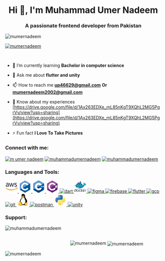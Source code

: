 <h1 align="center">Hi 👋, I'm Muhammad Umer Nadeem</h1>
<h3 align="center">A passionate frontend developer from Pakistan</h3>

<p align="left"> <img src="https://komarev.com/ghpvc/?username=mumernadeem&label=Profile%20views&color=0e75b6&style=flat" alt="mumernadeem" /> </p>

<p align="left"> <a href="https://github.com/ryo-ma/github-profile-trophy"><img src="https://github-profile-trophy.vercel.app/?username=mumernadeem" alt="mumernadeem" /></a> </p>

<p align="left"> <a href="https://twitter.com/" target="blank"><img src="https://img.shields.io/twitter/follow/?logo=twitter&style=for-the-badge" alt="" /></a> </p>

- 🌱 I’m currently learning **Bachelor in computer science**

- 💬 Ask me about **flutter and unity**

- 📫 How to reach me **up46629@gmail.com** **Or** **mumernadeem2002@gmail.com**

- 📄 Know about my experiences [https://drive.google.com/file/d/1Ax263EDXe_mL85nKgT9XQhL2MG5PgrVv/view?usp=sharing](https://drive.google.com/file/d/1Ax263EDXe_mL85nKgT9XQhL2MG5PgrVv/view?usp=sharing)

- ⚡ Fun fact **I Love To Take Pictures**

<h3 align="left">Connect with me:</h3>
<p align="left">
<a href="https://linkedin.com/in/m umer nadeem" target="blank"><img align="center" src="https://raw.githubusercontent.com/rahuldkjain/github-profile-readme-generator/master/src/images/icons/Social/linked-in-alt.svg" alt="m umer nadeem" height="30" width="40" /></a>
<a href="https://instagram.com/muhammadumernadeem" target="blank"><img align="center" src="https://raw.githubusercontent.com/rahuldkjain/github-profile-readme-generator/master/src/images/icons/Social/instagram.svg" alt="muhammadumernadeem" height="30" width="40" /></a>
<a href="https://discord.gg/muhammadumernadeem" target="blank"><img align="center" src="https://raw.githubusercontent.com/rahuldkjain/github-profile-readme-generator/master/src/images/icons/Social/discord.svg" alt="muhammadumernadeem" height="30" width="40" /></a>
</p>

<h3 align="left">Languages and Tools:</h3>
<p align="left"> <a href="https://aws.amazon.com" target="_blank" rel="noreferrer"> <img src="https://raw.githubusercontent.com/devicons/devicon/master/icons/amazonwebservices/amazonwebservices-original-wordmark.svg" alt="aws" width="40" height="40"/> </a> <a href="https://www.cprogramming.com/" target="_blank" rel="noreferrer"> <img src="https://raw.githubusercontent.com/devicons/devicon/master/icons/c/c-original.svg" alt="c" width="40" height="40"/> </a> <a href="https://www.w3schools.com/cpp/" target="_blank" rel="noreferrer"> <img src="https://raw.githubusercontent.com/devicons/devicon/master/icons/cplusplus/cplusplus-original.svg" alt="cplusplus" width="40" height="40"/> </a> <a href="https://www.w3schools.com/cs/" target="_blank" rel="noreferrer"> <img src="https://raw.githubusercontent.com/devicons/devicon/master/icons/csharp/csharp-original.svg" alt="csharp" width="40" height="40"/> </a> <a href="https://dart.dev" target="_blank" rel="noreferrer"> <img src="https://www.vectorlogo.zone/logos/dartlang/dartlang-icon.svg" alt="dart" width="40" height="40"/> </a> <a href="https://www.docker.com/" target="_blank" rel="noreferrer"> <img src="https://raw.githubusercontent.com/devicons/devicon/master/icons/docker/docker-original-wordmark.svg" alt="docker" width="40" height="40"/> </a> <a href="https://www.figma.com/" target="_blank" rel="noreferrer"> <img src="https://www.vectorlogo.zone/logos/figma/figma-icon.svg" alt="figma" width="40" height="40"/> </a> <a href="https://firebase.google.com/" target="_blank" rel="noreferrer"> <img src="https://www.vectorlogo.zone/logos/firebase/firebase-icon.svg" alt="firebase" width="40" height="40"/> </a> <a href="https://flutter.dev" target="_blank" rel="noreferrer"> <img src="https://www.vectorlogo.zone/logos/flutterio/flutterio-icon.svg" alt="flutter" width="40" height="40"/> </a> <a href="https://cloud.google.com" target="_blank" rel="noreferrer"> <img src="https://www.vectorlogo.zone/logos/google_cloud/google_cloud-icon.svg" alt="gcp" width="40" height="40"/> </a> <a href="https://git-scm.com/" target="_blank" rel="noreferrer"> <img src="https://www.vectorlogo.zone/logos/git-scm/git-scm-icon.svg" alt="git" width="40" height="40"/> </a> <a href="https://www.linux.org/" target="_blank" rel="noreferrer"> <img src="https://raw.githubusercontent.com/devicons/devicon/master/icons/linux/linux-original.svg" alt="linux" width="40" height="40"/> </a> <a href="https://postman.com" target="_blank" rel="noreferrer"> <img src="https://www.vectorlogo.zone/logos/getpostman/getpostman-icon.svg" alt="postman" width="40" height="40"/> </a> <a href="https://www.python.org" target="_blank" rel="noreferrer"> <img src="https://raw.githubusercontent.com/devicons/devicon/master/icons/python/python-original.svg" alt="python" width="40" height="40"/> </a> <a href="https://unity.com/" target="_blank" rel="noreferrer"> <img src="https://www.vectorlogo.zone/logos/unity3d/unity3d-icon.svg" alt="unity" width="40" height="40"/> </a> </p>

<h3 align="left">Support:</h3>
<p><a href="https://www.buymeacoffee.com/up46629p"> <img align="left" src="https://cdn.buymeacoffee.com/buttons/v2/default-yellow.png" height="50" width="210" alt="muhammadumernadeem" /></a></p><br><br>

<p><img align="left" src="https://github-readme-stats.vercel.app/api/top-langs?username=mumernadeem&show_icons=true&locale=en&layout=compact" alt="mumernadeem" /></p>

<p>&nbsp;<img align="center" src="https://github-readme-stats.vercel.app/api?username=mumernadeem&show_icons=true&locale=en" alt="mumernadeem" /></p>

<p><img align="center" src="https://github-readme-streak-stats.herokuapp.com/?user=mumernadeem&" alt="mumernadeem" /></p>
